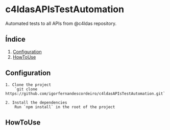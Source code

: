 # c4ldasAPIsTestAutomation
Automated tests to all APIs from @c4ldas repository.

## Índice

1. [Configuration](#Configuration)
2. [HowToUse](#HowToUse)


## Configuration

    1. Clone the project
        `git clone https://github.com/igorfernandescordeiro/c4ldasAPIsTestAutomation.git`

    2. Install the dependencies
        Run `npm install` in the root of the project

## HowToUse
